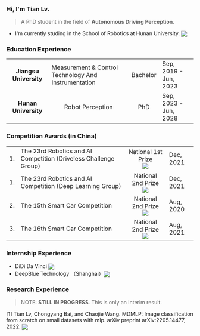 ### Hi, I'm **Tian Lv**.
> A PhD student in the field of **Autonomous Driving Perception**.

- I'm currently studing in the School of Robotics at Hunan University. 
<sub><a href="http://hnuvpai.github.io/" target="_blank"><img src="https://img.shields.io/badge/Lab%20Page-Shutao%20Team-red?style=plastic"></a></sub>

 
### Education Experience

<table>
 <tr><td align="center"><b>Jiangsu University</b></td><td>Measurement & Control Technology And Instrumentation</td><td>Bachelor</td><td>Sep, 2019 - Jun, 2023</td></tr>
 <tr><td align="center"><b>Hunan University</b></td><td align="center">Robot Perception</td><td align="center">PhD</td><td>Sep, 2023 - Jun, 2028</td></tr>
</table>
 
 ### Competition Awards (in China)
 
<table>
 <tr>
  <td>1. </td>
  <td>The 23rd Robotics and AI Competition (Driveless Challenge Group)</td>
  <td align="center">National 1st Prize</br> <sub><a href="Certificates/The%2023rd%20Robotics%20and%20AI%20Compeitition%20(Driveless%20Challenge%20Group).pdf" target="_blank"><img src="https://img.shields.io/badge/Certificate-Comp1-red?style=plastic"></a></sub></td>
  <td>Dec, 2021</td>
 </tr>
  <tr>
  <td>1. </td>
  <td>The 23rd Robotics and AI Competition (Deep Learning Group)</td>
  <td align="center">National 2nd Prize</br> <sub><a href="Certificates/The%2023rd%20Robotics%20and%20AI%20Compeitition%20(Deep%20learning%20intelligent%20vehicle%20group).pdf" target="_blank"><img src="https://img.shields.io/badge/Certificate-Comp2-red?style=plastic"></a></sub></td>
  <td>Dec, 2021</td>
 </tr>
 <tr>
  <td>2. </td>
  <td>The 15th Smart Car Competition</td>
  <td align="center">National 2nd Prize</br> <sub><a href="Certificates/The%2015th%20Smart%20Car%20Competition.pdf" target="_blank"><img src="https://img.shields.io/badge/Certificate-Comp3-red?style=plastic"></a></sub></td>
  <td>Aug, 2020</td>
 </tr>
 <tr>
  <td>3. </td>
  <td>The 16th Smart Car Competition</td>
  <td align="center">National 2nd Prize</br> <sub><a href="Certificates/The%2016th%20Smart%20Car%20Competition.pdf" target="_blank"><img src="https://img.shields.io/badge/Certificate-Comp4-red?style=plastic"></a></sub></td>
  <td>Aug, 2021</td>
 </tr>
</table>
 
 ### Internship Experience
 - DiDi Da Vinci <sub><a href="https://github.com/Amoza-Theodore/Amoza-Theodore/blob/main/Certificates/DiDi%20Internship.pdf" target="_blank"><img src="https://img.shields.io/badge/Certificate-DiDi%20Internship-red?style=plastic"></a></sub>
- DeepBlue Technology （Shanghai）<sub><a href="https://github.com/Amoza-Theodore/Amoza-Theodore/blob/main/Certificates/DeepBlue%20Internship.pdf" target="_blank"><img src="https://img.shields.io/badge/Certificate-DeepBlue%20Internship-red?style=plastic"></a></sub>

### Research Experience
> NOTE: **STILL IN PROGRESS**. This is only an interim result. </br>

[1] Tian Lv, Chongyang Bai, and Chaojie Wang. MDMLP: Image classification from scratch on small datasets with 
mlp. arXiv preprint arXiv:2205.14477, 2022. <sub><a href="https://github.com/Amoza-Theodore/Amoza-Theodore/blob/main/Certificates/Recommendation%20Letter.pdf" target="_blank"><img src="https://img.shields.io/badge/Certificate-Recommendation%20Letter-red?style=plastic"></a></sub>

<!--
**Amoza-Theodore/Amoza-Theodore** is a ✨ _special_ ✨ repository because its `README.md` (this file) appears on your GitHub profile.

Here are some ideas to get you started:

- 🔭 I’m currently working on ...
- 🌱 I’m currently learning ...
- 👯 I’m looking to collaborate on ...
- 🤔 I’m looking for help with ...
- 💬 Ask me about ...
- 📫 How to reach me: ...
- 😄 Pronouns: ...
- ⚡ Fun fact: ...
-->
